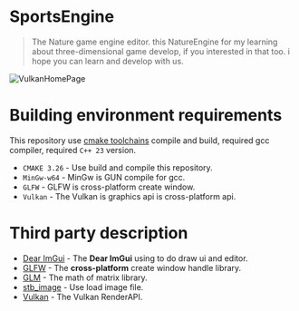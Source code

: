 # SportsEngine

> The Nature game engine editor. this NatureEngine for my learning about three-dimensional game develop, if you interested in that too. i hope you can learn and develop with us.

![VulkanHomePage](https://github.com/bit-fashion/NatureEngine/blob/master/Doc/VulkanHomePage.png)

# Building environment requirements

This repository use [cmake toolchains](https://cmake.org/) compile and build, required gcc compiler, required `C++ 23` version.

- `CMAKE 3.26` - Use build and compile this repository.
- `MinGw-w64` - MinGw is GUN compile for gcc.
- `GLFW` - GLFW is cross-platform create window.
- `Vulkan` - The Vulkan is graphics api is cross-platform api.

# Third party description

- [Dear ImGui](https://github.com/ocornut/imgui) - The **Dear ImGui** using to do draw ui and editor.
- [GLFW](https://www.glfw.org/) - The **cross-platform** create window handle library.
- [GLM](https://github.com/g-truc/glm) - The math of matrix library.
- [stb_image](https://github.com/nothings/stb/blob/master/stb_image.h) - Use load image file.
- [Vulkan](https://www.vulkan.org/) - The Vulkan RenderAPI.